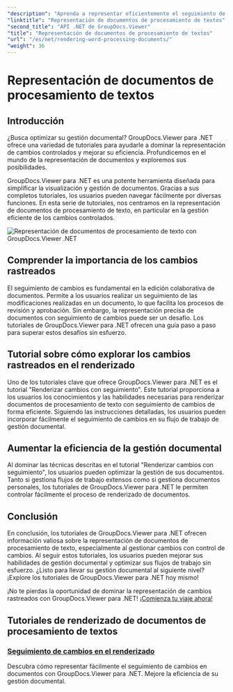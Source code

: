 ```yaml
---
"description": "Aprenda a representar eficientemente el seguimiento de cambios en documentos de procesamiento de texto con GroupDocs.Viewer para .NET. Mejore sus habilidades de gestión documental."
"linktitle": "Representación de documentos de procesamiento de textos"
"second_title": "API .NET de GroupDocs.Viewer"
"title": "Representación de documentos de procesamiento de textos"
"url": "/es/net/rendering-word-processing-documents/"
"weight": 36
---
```


# Representación de documentos de procesamiento de textos


## Introducción

¿Busca optimizar su gestión documental? GroupDocs.Viewer para .NET ofrece una variedad de tutoriales para ayudarle a dominar la representación de cambios controlados y mejorar su eficiencia. Profundicemos en el mundo de la representación de documentos y exploremos sus posibilidades.

GroupDocs.Viewer para .NET es una potente herramienta diseñada para simplificar la visualización y gestión de documentos. Gracias a sus completos tutoriales, los usuarios pueden navegar fácilmente por diversas funciones. En esta serie de tutoriales, nos centramos en la representación de documentos de procesamiento de texto, en particular en la gestión eficiente de los cambios controlados.

![Representación de documentos de procesamiento de texto con GroupDocs.Viewer .NET](/viewer/rendering-word-processing-documents/image.png)

## Comprender la importancia de los cambios rastreados

El seguimiento de cambios es fundamental en la edición colaborativa de documentos. Permite a los usuarios realizar un seguimiento de las modificaciones realizadas en un documento, lo que facilita los procesos de revisión y aprobación. Sin embargo, la representación precisa de documentos con seguimiento de cambios puede ser un desafío. Los tutoriales de GroupDocs.Viewer para .NET ofrecen una guía paso a paso para superar estos desafíos sin esfuerzo.

## Tutorial sobre cómo explorar los cambios rastreados en el renderizado

Uno de los tutoriales clave que ofrece GroupDocs.Viewer para .NET es el tutorial "Renderizar cambios con seguimiento". Este tutorial proporciona a los usuarios los conocimientos y las habilidades necesarias para renderizar documentos de procesamiento de texto con seguimiento de cambios de forma eficiente. Siguiendo las instrucciones detalladas, los usuarios pueden incorporar fácilmente el seguimiento de cambios en su flujo de trabajo de gestión documental.

## Aumentar la eficiencia de la gestión documental

Al dominar las técnicas descritas en el tutorial "Renderizar cambios con seguimiento", los usuarios pueden optimizar la gestión de sus documentos. Tanto si gestiona flujos de trabajo extensos como si gestiona documentos personales, los tutoriales de GroupDocs.Viewer para .NET le permiten controlar fácilmente el proceso de renderizado de documentos.

## Conclusión

En conclusión, los tutoriales de GroupDocs.Viewer para .NET ofrecen información valiosa sobre la representación de documentos de procesamiento de texto, especialmente al gestionar cambios con control de cambios. Al seguir estos tutoriales, los usuarios pueden mejorar sus habilidades de gestión documental y optimizar sus flujos de trabajo sin esfuerzo. ¿Listo para llevar su gestión documental al siguiente nivel? ¡Explore los tutoriales de GroupDocs.Viewer para .NET hoy mismo!

¡No te pierdas la oportunidad de dominar la representación de cambios rastreados con GroupDocs.Viewer para .NET! [¡Comienza tu viaje ahora!](./render-tracked-changes/)
## Tutoriales de renderizado de documentos de procesamiento de textos
### [Seguimiento de cambios en el renderizado](./render-tracked-changes/)
Descubra cómo representar fácilmente el seguimiento de cambios en documentos con GroupDocs.Viewer para .NET. Mejore la eficiencia de su gestión documental.